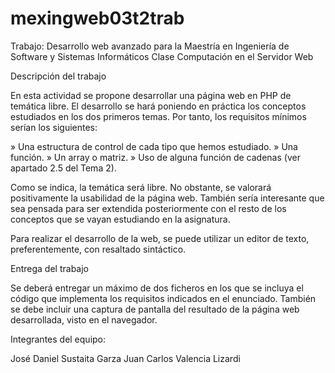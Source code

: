 # mexingweb03t2trab
Trabajo: Desarrollo web avanzado para la Maestría en Ingeniería de Software y Sistemas Informáticos 
Clase Computación en el Servidor Web

Descripción del trabajo

En esta actividad se propone desarrollar una página web en PHP de temática libre. El desarrollo se hará poniendo en práctica los conceptos estudiados en los dos primeros temas. Por tanto, los requisitos mínimos serían los siguientes:

»	Una estructura de control de cada tipo que hemos estudiado.
»	Una función.
»	Un array o matriz.
»	Uso de alguna función de cadenas (ver apartado 2.5 del Tema 2).

Como se indica, la temática será libre. No obstante, se valorará positivamente la usabilidad de la página web. También sería interesante que sea pensada para ser extendida posteriormente con el resto de los conceptos que se vayan estudiando en la asignatura.

Para realizar el desarrollo de la web, se puede utilizar un editor de texto, preferentemente, con resaltado sintáctico.

Entrega del trabajo 

Se deberá entregar un máximo de dos ficheros en los que se incluya el código que implementa los requisitos indicados en el enunciado. También se debe incluir una captura de pantalla del resultado de la página web desarrollada, visto en el navegador.

Integrantes del equipo:

José Daniel Sustaita Garza
Juan Carlos Valencia Lizardi


